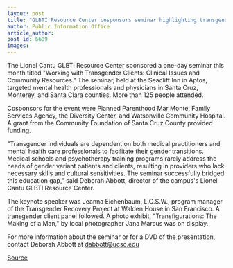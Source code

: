 ```yaml
---
layout: post
title: "GLBTI Resource Center cosponsors seminar highlighting transgender issues"
author: Public Information Office
article_author: 
post_id: 6689
images:
---
```


<a name="content" id="content"></a>
<p>
  The Lionel Cantu GLBTI Resource Center sponsored a one-day seminar this month titled "Working with Transgender Clients: Clinical Issues and Community Resources." The seminar, held at the Seacliff Inn in Aptos, targeted mental health professionals and physicians in Santa Cruz, Monterey, and Santa Clara counties. More than 125 people attended.
</p>
<p>
  Cosponsors for the event were Planned Parenthood Mar Monte, Family Services Agency, the Diversity Center, and Watsonville Community Hospital. A grant from the Community Foundation of Santa Cruz County provided funding.
</p>
<p>
  "Transgender individuals are dependent on both medical practitioners and mental health care professionals to facilitate their gender transitions. Medical schools and psychotherapy training programs rarely address the needs of gender variant patients and clients, resulting in providers who lack necessary skills and cultural sensitivities. The seminar successfully bridged this education gap," said Deborah Abbott, director of the campus's Lionel Cantu GLBTI Resource Center.
</p>
<p>
  The keynote speaker was Jeanna Eichenbaum, L.C.S.W., program manager of the Transgender Recovery Project at Walden House in San Francisco. A transgender client panel followed. A photo exhibit, "Transfigurations: The Making of a Man," by local photographer Jana Marcus was on display.<br>
</p>
<p>
  For more information about the seminar or for a DVD of the presentation, contact Deborah Abbott at <a href="mailto:dabbott@ucsc.edu">dabbott@ucsc.edu</a>
</p>
<p><a href="http://www1.ucsc.edu/currents/05-06/02-27/brief-seminar.asp" title="Permalink to brief-seminar">Source</a></p>
